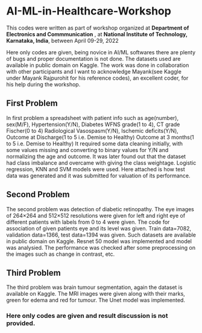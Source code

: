 # AI-ML-in-Healthcare-Workshop

This codes were written as part of workshop organized at **Department of Electronics and Commmunication** , at **National Institute of Technology, Karnataka, India**, between April 09-29, 2022

Here only codes are given, being novice in AI/ML softwares there are plenty of bugs and proper documentation is not done. The datasets used are available in public domain on Kaggle. The work was done in collaboration with other participants and I want to acknowledge Mayank(see Kaggle under Mayank Rajpurohit for his reference codes), an excellent coder, for his help during the workshop.

## First Problem
In first problem a spreadsheet with patient info such as age(number), sex(M/F), Hypertension(Y/N), Diabetes	WFNS grade(1 to 4),	CT grade Fischer(0 to 4)	Radiological Vasospasm(Y/N),	Ischemic deficits(Y/N),	Outcome at Discharge(1 to 5 i.e. Demise to Healthy)	Outcome at 3 months(1 to 5 i.e. Demise to Healthy)
It required some data cleaning initially, with some values missing and converting to binary values for Y/N and normalizing the age and outcome.
It was later found out that the dataset had class imbalance and overcame with giving the class weightage. Logistic regression, KNN and SVM models were used. Here attached is how test data was generated and it was submitted for valuation of its performance.

## Second Problem
The second problem was detection of diabetic retinopathy. The eye images of 264×264 and 512×512 resolutions were given for left and right eye of different patients with labels from 0 to 4 were given. The code for association of given patients eye and its level was given. Train data=7082, validation data=1366, test data=1394 was given. Such datasets are available in public domain on Kaggle. Resnet 50 model was implemented and model was analysied. The performance was checked after some preprocessing on the images such as change in contrast, etc. 

## Third Problem
The third problem was brain tumour segmentation, again the dataset is available on Kaggle. The MRI images were given along with their marks, green for edema and red for tumour. The Unet model was implemented.

### Here only codes are given and result discussion is not provided. 
